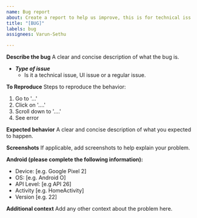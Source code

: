 ```yaml
---
name: Bug report
about: Create a report to help us improve, this is for technical iss
title: "[BUG]"
labels: bug
assignees: Varun-Sethu

---
```


**Describe the bug**
A clear and concise description of what the bug is.
 - ***Type of issue***
    - Is it a technical issue, UI issue or a regular issue.

**To Reproduce**
Steps to reproduce the behavior:
1. Go to '...'
2. Click on '....'
3. Scroll down to '....'
4. See error

**Expected behavior**
A clear and concise description of what you expected to happen.

**Screenshots**
If applicable, add screenshots to help explain your problem.

**Android (please complete the following information):**
 - Device: [e.g. Google Pixel 2]
 - OS: [e.g. Android O]
 - API Level: [e.g API 26] 
 - Activity [e.g. HomeActivity]
 - Version [e.g. 22]

**Additional context**
Add any other context about the problem here.
